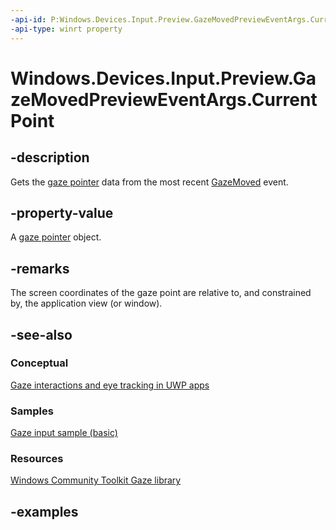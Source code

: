 ```yaml
---
-api-id: P:Windows.Devices.Input.Preview.GazeMovedPreviewEventArgs.CurrentPoint
-api-type: winrt property
---
```


<!-- Property syntax.
public GazePointPreview CurrentPoint { get; }
-->

# Windows.Devices.Input.Preview.GazeMovedPreviewEventArgs.CurrentPoint

## -description

Gets the [gaze pointer](gazepointpreview.md) data from the most recent [GazeMoved](gazeinputsourcepreview_gazemoved.md) event.

## -property-value

A [gaze pointer](gazepointpreview.md) object.

## -remarks

The screen coordinates of the gaze point are relative to, and constrained by, the application view (or window).

## -see-also

### Conceptual

[Gaze interactions and eye tracking in UWP apps](https://docs.microsoft.com/windows/uwp/design/input/gaze-interactions)

### Samples

[Gaze input sample (basic)](https://github.com/MicrosoftDocs/windows-topic-specific-samples/archive/uwp-gazeinput-basic.zip)

### Resources

[Windows Community Toolkit Gaze library](https://docs.microsoft.com/windows/uwpcommunitytoolkit/gaze/gazeinteractionlibrary)

## -examples
